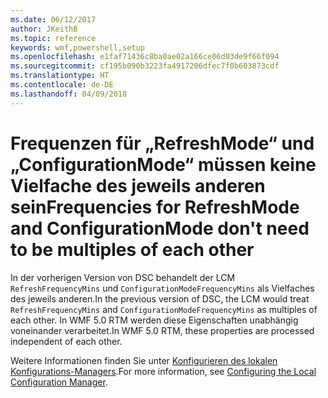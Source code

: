 ```yaml
---
ms.date: 06/12/2017
author: JKeithB
ms.topic: reference
keywords: wmf,powershell,setup
ms.openlocfilehash: e1faf71436c8ba0ae02a166ce06d03de9f66f094
ms.sourcegitcommit: cf195b090b3223fa4917206dfec7f0b603873cdf
ms.translationtype: HT
ms.contentlocale: de-DE
ms.lasthandoff: 04/09/2018
---
```

# <a name="frequencies-for-refreshmode-and-configurationmode-dont-need-to-be-multiples-of-each-other"></a><span data-ttu-id="9b399-102">Frequenzen für „RefreshMode“ und „ConfigurationMode“ müssen keine Vielfache des jeweils anderen sein</span><span class="sxs-lookup"><span data-stu-id="9b399-102">Frequencies for RefreshMode and ConfigurationMode don't need to be multiples of each other</span></span>

<span data-ttu-id="9b399-103">In der vorherigen Version von DSC behandelt der LCM `RefreshFrequencyMins` und `ConfigurationModeFrequencyMins` als Vielfaches des jeweils anderen.</span><span class="sxs-lookup"><span data-stu-id="9b399-103">In the previous version of DSC, the LCM would treat `RefreshFrequencyMins` and `ConfigurationModeFrequencyMins` as multiples of each other.</span></span> <span data-ttu-id="9b399-104">In WMF 5.0 RTM werden diese Eigenschaften unabhängig voneinander verarbeitet.</span><span class="sxs-lookup"><span data-stu-id="9b399-104">In WMF 5.0 RTM, these properties are processed independent of each other.</span></span>

<span data-ttu-id="9b399-105">Weitere Informationen finden Sie unter [Konfigurieren des lokalen Konfigurations-Managers](https://msdn.microsoft.com/powershell/dsc/metaconfig).</span><span class="sxs-lookup"><span data-stu-id="9b399-105">For more information, see [Configuring the Local Configuration Manager](https://msdn.microsoft.com/powershell/dsc/metaconfig).</span></span>